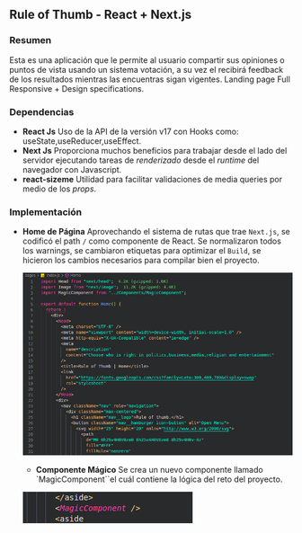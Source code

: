 ## Rule of Thumb - React + Next.js

### Resumen

Esta es una aplicación que le permite al usuario compartir sus opiniones o puntos de vista usando un sistema votación, a su vez el recibirá feedback de los resultados mientras las encuentras sigan vigentes. Landing page Full Responsive + Design specifications.

### Dependencias

- **React Js** Uso de la API de la versión v17 con Hooks como: useState,useReducer,useEffect.
- **Next Js** Proporciona muchos beneficios para trabajar desde el lado del servidor ejecutando tareas de _renderizado_ desde el _runtime_ del navegador con Javascript.
- **react-sizeme** Utilidad para facilitar validaciones de media queries por medio de los _props_.

### Implementación

- **Home de Página** Aprovechando el sistema de rutas que trae `Next.js`, se codificó el path `/` como componente de React. Se normalizaron todos los warnings, se cambiaron etiquetas para optimizar el `Build`, se hicieron los cambios necesarios para compilar bien el proyecto.

  ![Iniciativa de dejar volver componente index.html](./public/photo1.png)

  - **Componente Mágico** Se crea un nuevo componente llamado `MagicComponent``el cuál contiene la lógica del reto del proyecto.

  ![Componente MagicComponent](./public/photo2.png)
